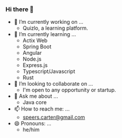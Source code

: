 ### Hi there 👋

- 🔭 I’m currently working on ...
  - Quizlo, a learning platform.
- 🌱 I’m currently learning ...
  - Actix Web
  - Spring Boot
  - Angular
  - Node.js
  - Express.js
  - Typescript/Javascript
  - Rust
- 👯 I’m looking to collaborate on ...
  - I'm open to any opportunity or startup.
- 💬 Ask me about ...
  - Java core
- 📫 How to reach me: ...
  - speers.carter@gmail.com
- 😄 Pronouns: ...
  - he/him
